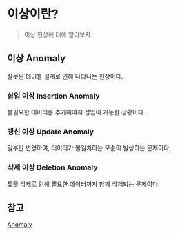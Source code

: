 # 이상이란?
> 이상 현상에 대해 알아보자

## 이상 Anomaly
잘못된 테이블 설계로 인해 나타나는 현상이다.

### 삽입 이상 Insertion Anomaly
불필요한 데이터를 추가해야지 삽입이 가능한 상황이다.

### 갱신 이상 Update Anomaly
일부만 변경하여, 데이터가 불일치하는 모순이 발생하는 문제이다.

### 삭제 이상 Deletion Anomaly
튜플 삭제로 인해 필요한 데이터까지 함께 삭제되는 문제이다.

## 참고
[Anomaly](https://github.com/gyoogle/tech-interview-for-developer/blob/master/Computer%20Science/Database/%5BDB%5D%20Anomaly.md)
